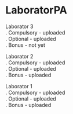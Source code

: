 # LaboratorPA

Laborator 3
<br>
. Compulsory - uploaded
<br>
. Optional - uploaded
<br>
. Bonus - not yet


Laborator 2
<br>
.  Compulsory - uploaded
<br>
.  Optional - uploaded
<br>
.  Bonus - uploaded


Laborator 1
<br>
.  Compulsory - uploaded
<br>
.  Optional - uploaded
<br>
.  Bonus - uploaded
  
